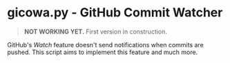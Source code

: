 # gicowa.py - GitHub Commit Watcher

> **NOT WORKING YET.** First version in construction.

GitHub's *Watch* feature doesn't send notifications when commits are pushed. This script aims to
implement this feature and much more.
